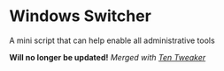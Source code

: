 # Windows Switcher
A mini script that can help enable all administrative tools

**Will no longer be updated!**
*Merged with [Ten Tweaker](https://github.com/MikronT/TenTweaker "Ten Tweaker Repository")*